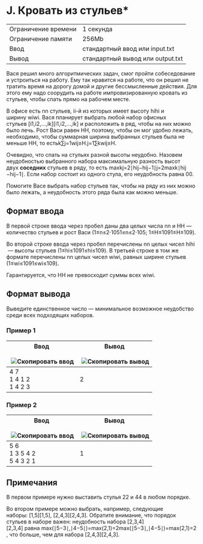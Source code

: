 # J. Кровать из стульев*

|   |   |
|---|---|
|Ограничение времени|1 секунда|
|Ограничение памяти|256Mb|
|Ввод|стандартный ввод или input.txt|
|Вывод|стандартный вывод или output.txt|

Вася решил много алгоритмических задач, смог пройти собеседование и устроиться на работу. Ему так нравится на работе, что он решил не тратить время на дорогу домой и другие бессмысленные действия. Для этого ему надо соорудить на работе импровизированную кровать из стульев, чтобы спать прямо на рабочем месте.

В офисе есть nn стульев, ii-й из которых имеет высоту hihi​ и ширину wiwi​. Вася планирует выбрать любой набор офисных стульев [i1,i2,…,ik][i1​,i2​,…,ik​] и расположить в ряд, чтобы на них можно было лечь. Рост Васи равен HH, поэтому, чтобы он мог удобно лежать, необходимо, чтобы суммарная ширина выбранных стульев была не меньше HH, то естьk∑j=1wij≥H.j=1∑k​wij​​≥H.

Очевидно, что спать на стульях разной высоты неудобно. Назовем неудобностью выбранного набора максимальную разность высот двух **соседних** стульев в ряду, то есть maxkj=2∣hij−hij−1∣j=2maxk​∣hij​​−hij−1​​∣. Если набор состоит из одного стула, его неудобность равна 00.

Помогите Васе выбрать набор стульев так, чтобы на ряду из них можно было лежать, а неудобность этого ряда была как можно меньше.

## Формат ввода

В первой строке ввода через пробел даны два целых числа nn и HH — количество стульев и рост Васи (1≤n≤2⋅1051≤n≤2⋅105; 1≤H≤1091≤H≤109).

Во второй строке ввода через пробел перечислены nn целых чисел hihi​ — высоты стульев (1≤hi≤1091≤hi​≤109). В третьей строке в том же формате перечислены nn целых чисел wiwi​, равных ширине стульев (1≤wi≤1091≤wi​≤109).

Гарантируется, что HH не превосходит суммы всех wiwi​.

## Формат вывода

Выведите единственное число — минимальное возможное неудобство среди всех подходящих наборов.

### Пример 1

|Ввод<br><br> ![Скопировать ввод](https://yastatic.net/lego/_/La6qi18Z8LwgnZdsAr1qy1GwCwo.gif)|Вывод<br><br> ![Скопировать вывод](https://yastatic.net/lego/_/La6qi18Z8LwgnZdsAr1qy1GwCwo.gif)|
|---|---|
|4 7<br>1 4 1 2<br>1 4 2 3|2|

### Пример 2

|Ввод<br><br> ![Скопировать ввод](https://yastatic.net/lego/_/La6qi18Z8LwgnZdsAr1qy1GwCwo.gif)|Вывод<br><br> ![Скопировать вывод](https://yastatic.net/lego/_/La6qi18Z8LwgnZdsAr1qy1GwCwo.gif)|
|---|---|
|5 6<br>1 3 5 4 2<br>5 4 3 2 1|1|

## Примечания

В первом примере нужно выставить стулья 22 и 44 в любом порядке.

Во втором примере можно выбрать, например, следующие наборы: [1,5][1,5], [2,4,3][2,4,3]. Обратите внимание, что порядок стульев в наборе важен: неудобность набора [2,3,4][2,3,4] равна max(∣5−3∣,∣4−5∣)=max(2,1)=2max(∣5−3∣,∣4−5∣)=max(2,1)=2, что больше, чем для набора [2,4,3][2,4,3].